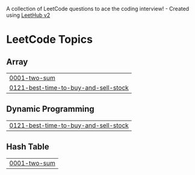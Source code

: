 A collection of LeetCode questions to ace the coding interview! - Created using [LeetHub v2](https://github.com/arunbhardwaj/LeetHub-2.0)
<!---LeetCode Topics Start-->
# LeetCode Topics
## Array
|  |
| ------- |
| [0001-two-sum](https://github.com/Radhika-chopde/-CrackYourInternship/tree/master/0001-two-sum) |
| [0121-best-time-to-buy-and-sell-stock](https://github.com/Radhika-chopde/-CrackYourInternship/tree/master/0121-best-time-to-buy-and-sell-stock) |
## Dynamic Programming
|  |
| ------- |
| [0121-best-time-to-buy-and-sell-stock](https://github.com/Radhika-chopde/-CrackYourInternship/tree/master/0121-best-time-to-buy-and-sell-stock) |
## Hash Table
|  |
| ------- |
| [0001-two-sum](https://github.com/Radhika-chopde/-CrackYourInternship/tree/master/0001-two-sum) |
<!---LeetCode Topics End-->